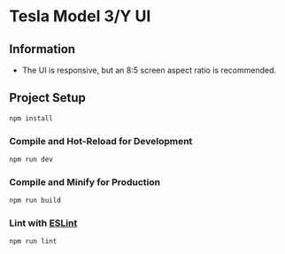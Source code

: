 # Tesla Model 3/Y UI

## Information
* The UI is responsive, but an 8:5 screen aspect ratio is recommended.

## Project Setup
```sh
npm install
```

### Compile and Hot-Reload for Development
```sh
npm run dev
```

### Compile and Minify for Production
```sh
npm run build
```

### Lint with [ESLint](https://eslint.org/)
```sh
npm run lint
```
